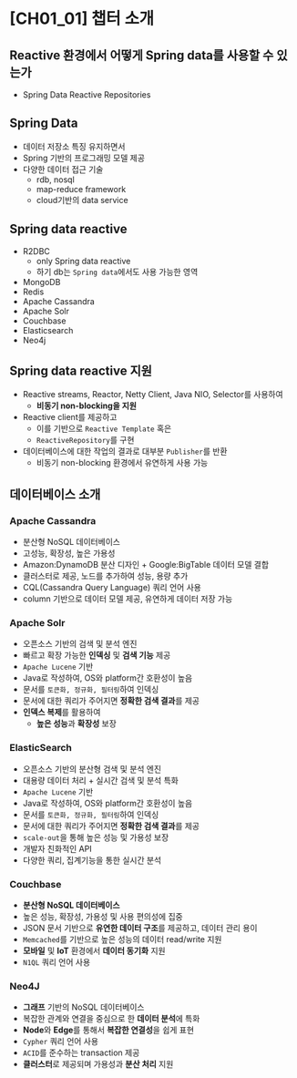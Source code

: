 # [CH01_01] 챕터 소개

## Reactive 환경에서 어떻게 Spring data를 사용할 수 있는가
- Spring Data Reactive Repositories

## Spring Data
- 데이터 저장소 특징 유지하면서
- Spring 기반의 프로그래밍 모델 제공
- 다양한 데이터 접근 기술
  - rdb, nosql
  - map-reduce framework
  - cloud기반의 data service

## Spring data reactive
- R2DBC
  - only Spring data reactive
  - 하기 db는 `Spring data`에서도 사용 가능한 영역
- MongoDB
- Redis
- Apache Cassandra
- Apache Solr
- Couchbase
- Elasticsearch
- Neo4j

## Spring data reactive 지원
- Reactive streams, Reactor, Netty Client, Java NIO, Selector를 사용하여
  - **비동기 non-blocking을 지원**
- Reactive client를 제공하고
  - 이를 기반으로 `Reactive Template` 혹은
  - `ReactiveRepository`를 구현
- 데이터베이스에 대한 작업의 결과로 대부분 `Publisher`를 반환
  - 비동기 non-blocking 환경에서 유연하게 사용 가능

## 데이터베이스 소개

### Apache Cassandra
- 분산형 NoSQL 데이터베이스
- 고성능, 확장성, 높은 가용성
- Amazon:DynamoDB 분산 디자인 + Google:BigTable 데이터 모델 결합
- 클러스터로 제공, 노드를 추가하여 성능, 용량 추가
- CQL(Cassandra Query Language) 쿼리 언어 사용
- column 기반으로 데이터 모델 제공, 유연하게 데이터 저장 가능

### Apache Solr
- 오픈소스 기반의 검색 및 분석 엔진
- 빠르고 확장 가능한 **인덱싱** 및 **검색 기능** 제공
- `Apache Lucene` 기반
- Java로 작성하여, OS와 platform간 호환성이 높음
- 문서를 `토큰화, 정규화, 필터링`하여 인덱싱
- 문서에 대한 쿼리가 주어지면 **정확한 검색 결과**를 제공
- **인덱스 복제**를 활용하여
  - **높은 성능**과 **확장성** 보장

### ElasticSearch
- 오픈소스 기반의 분산형 검색 및 분석 엔진
- 대용량 데이터 처리 + 실시간 검색 및 분석 특화
- `Apache Lucene` 기반
- Java로 작성하여, OS와 platform간 호환성이 높음
- 문서를 `토큰화, 정규화, 필터링`하여 인덱싱
- 문서에 대한 쿼리가 주어지면 **정확한 검색 결과**를 제공
- `scale-out`을 통해 높은 성능 및 가용성 보장
- 개발자 친화적인 API
- 다양한 쿼리, 집계기능을 통한 실시간 분석

### Couchbase
- **분산형 NoSQL 데이터베이스**
- 높은 성능, 확장성, 가용성 및 사용 편의성에 집중
- JSON 문서 기반으로 **유연한 데이터 구조**를 제공하고, 데이터 관리 용이
- `Memcached`를 기반으로 높은 성능의 데이터 read/write 지원
- **모바일** 및 **IoT** 환경에서 **데이터 동기화** 지원
- `N1QL` 쿼리 언어 사용

### Neo4J
- **그래프** 기반의 NoSQL 데이터베이스
- 복잡한 관계와 연결을 중심으로 한 **데이터 분석**에 특화
- **Node**와 **Edge**를 통해서 **복잡한 연결성**을 쉽게 표현
- `Cypher` 쿼리 언어 사용
- `ACID`를 준수하는 transaction 제공
- **클러스터**로 제공되며 가용성과 **분산 처리** 지원
